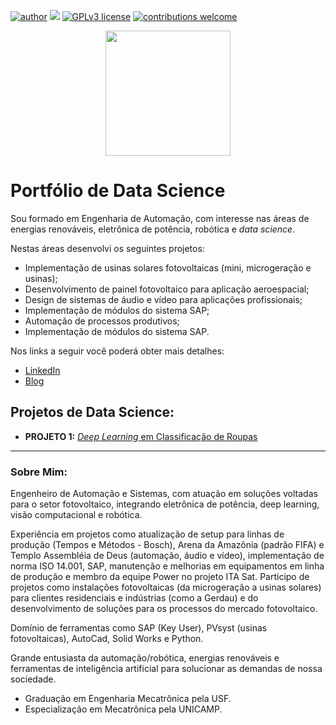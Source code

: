 [![author](https://img.shields.io/badge/author-paulobetschart-red.svg)](https://www.linkedin.com/in/paulobetschart) [![](https://img.shields.io/badge/python-3.5+-blue.svg)](https://www.python.org/downloads/release/python-365/) [![GPLv3 license](https://img.shields.io/badge/License-GPLv3-blue.svg)](http://perso.crans.org/besson/LICENSE.html) [![contributions welcome](https://img.shields.io/badge/contributions-welcome-brightgreen.svg?style=flat)](https://github.com/carlosfab/data_science/issues)

<p align="center"><img src="https://raw.githubusercontent.com/pbetschart/portfoliopbetschart/master/Helvetia-Go.png" height="200px"></p>

# Portfólio de Data Science

Sou formado em Engenharia de Automação, com interesse nas áreas de energias renováveis, eletrônica de potência, robótica e *data science*.

Nestas áreas desenvolvi os seguintes projetos:

* Implementação de usinas solares fotovoltaicas (mini, microgeração e usinas);
* Desenvolvimento de painel fotovoltaico para aplicação aeroespacial;
* Design de sistemas de áudio e vídeo para aplicações profissionais;
* Implementação de módulos do sistema SAP;
* Automação de processos produtivos;
* Implementação de módulos do sistema SAP.

Nos links a seguir você poderá obter mais detalhes:

* [LinkedIn](https://www.linkedin.com/in/paulobetschart/)
* [Blog](http://helvetiagon.ai)

## Projetos de Data Science:

* **PROJETO 1:** [*Deep Learning* em Classificação de Roupas](https://tinyurl.com/y9xslmlb)
---

### Sobre Mim:

Engenheiro de Automação e Sistemas, com atuação em soluções voltadas para o setor fotovoltaico, integrando eletrônica de potência, deep learning, visão computacional e robótica.

Experiência em projetos como atualização de setup para linhas de produção (Tempos e Métodos - Bosch), Arena da Amazônia (padrão FIFA) e Templo Assembléia de Deus (automação, áudio e vídeo), implementação de norma ISO 14.001, SAP, manutenção e melhorias em equipamentos em linha de produção e membro da equipe Power no projeto ITA Sat.
Participo de projetos como instalações fotovoltaicas (da microgeração a usinas solares) para clientes residenciais e indústrias (como a Gerdau) e do desenvolvimento de soluções para os processos do mercado fotovoltaico.

Domínio de ferramentas como SAP (Key User), PVsyst (usinas fotovoltaicas), AutoCad, Solid Works e Python.

Grande entusiasta da automação/robótica, energias renováveis e ferramentas de inteligência artificial para solucionar as demandas de nossa sociedade. 

* Graduação em Engenharia Mecatrônica pela USF.
* Especialização em Mecatrônica pela UNICAMP.
